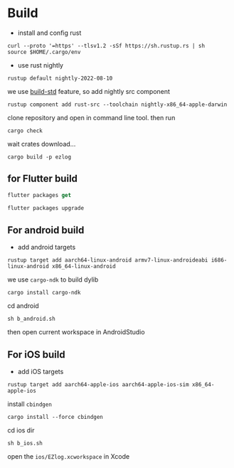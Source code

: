 # Build

- install and config rust

```shell
curl --proto '=https' --tlsv1.2 -sSf https://sh.rustup.rs | sh
source $HOME/.cargo/env
```

- use rust nightly

```shell
rustup default nightly-2022-08-10
```

we use [build-std](https://doc.rust-lang.org/nightly/cargo/reference/unstable.html#build-std) feature, so add nightly src component

```shell
rustup component add rust-src --toolchain nightly-x86_64-apple-darwin
```

clone repository and open in command line tool. then run

```shell
cargo check
```

wait crates download...

```shell
cargo build -p ezlog
```

## for Flutter build

```dart
flutter packages get

flutter packages upgrade
```

## For android build

- add android targets

```shell
rustup target add aarch64-linux-android armv7-linux-androideabi i686-linux-android x86_64-linux-android
```

we use `cargo-ndk` to build dylib

```shell
cargo install cargo-ndk
```

cd android

```shell
sh b_android.sh
```

then open current workspace in AndroidStudio

## For iOS build

- add iOS targets

```shell
rustup target add aarch64-apple-ios aarch64-apple-ios-sim x86_64-apple-ios
```


install `cbindgen`

```shell
cargo install --force cbindgen
```

cd ios dir

```shell
sh b_ios.sh
```

open the `ios/EZlog.xcworkspace` in Xcode